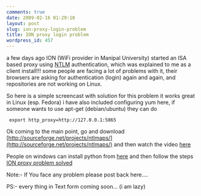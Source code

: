 ```yaml
---
comments: true
date: 2009-02-16 01:29:10
layout: post
slug: ion-proxy-login-problem
title: ION proxy login problem
wordpress_id: 457
---
```


a few days ago ION (WiFi provider in Manipal University) started an ISA based proxy using [NTLM](http://en.wikipedia.org/wiki/NTLM) authentication, which was explained to me as a client install!!! some people are facing a lot of problems with it, their browsers are asking for authentication (login) again and again, and repositories are not working on Linux. 

So here is a simple screencast with solution for this problem it works great in Linux (esp. Fedora) i have also included configuring yum here, if someone wants to use apt-get (debian/ubuntu) they can do

     export http_proxy=http://127.0.0.1:5865

Ok coming to the main point, go and download [http://sourceforge.net/projects/ntlmaps/](http://sourceforge.net/projects/ntlmaps/) and then watch the video [here](http://files.ankurs.com/mov1.ogv)

People on windows can install python from [here](http://python.org/ftp/python/2.6.1/python-2.6.1.msi) and then follow the steps
[ION proxy problem solved](http://files.ankurs.com/mov1.ogv)

Note:- If You face any problem please post back here....

PS:- every thing in Text form coming soon... (i am lazy)
